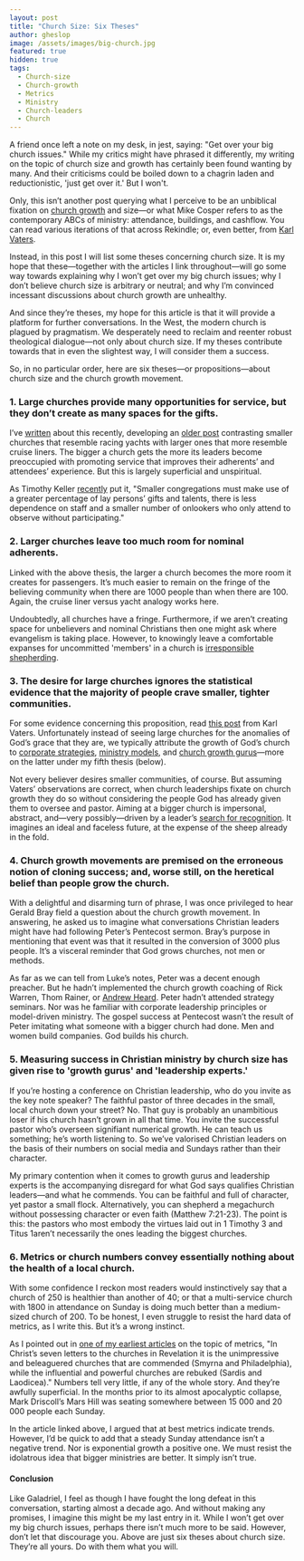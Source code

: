 ```yaml
---
layout: post
title: "Church Size: Six Theses"
author: gheslop
image: /assets/images/big-church.jpg
featured: true
hidden: true
tags:
  - Church-size
  - Church-growth
  - Metrics
  - Ministry
  - Church-leaders
  - Church
---
```

A friend once left a note on my desk, in jest, saying: "Get over your big church issues." While my critics might have phrased it differently, my writing on the topic of church size and growth has certainly been found wanting by many. And their criticisms could be boiled down to a chagrin laden and reductionistic, 'just get over it.' But I won't.

Only, this isn’t another post querying what I perceive to be an unbiblical fixation on [church growth](https://rekindle.co.za/content/church-growth-must-we-be-passionate-about-numerical-growth/) and size—or what Mike Cosper refers to as the contemporary ABCs of ministry: attendance, buildings, and cashflow. You can read various iterations of that across Rekindle; or, even better, from [Karl Vaters](https://karlvaters.com/author/karl-vaters/).

Instead, in this post I will list some theses concerning church size. It is my hope that these—together with the articles I link throughout—will go some way towards explaining why I won’t get over my big church issues; why I don’t believe church size is arbitrary or neutral; and why I’m convinced incessant discussions about church growth are unhealthy.

And since they’re theses, my hope for this article is that it will provide a platform for further conversations. In the West, the modern church is plagued by pragmatism. We desperately need to reclaim and reenter robust theological dialogue—not only about church size. If my theses contribute towards that in even the slightest way, I will consider them a success.

So, in no particular order, here are six theses—or propositions—about church size and the church growth movement.

### 1. Large churches provide many opportunities for service, but they don’t create as many spaces for the gifts.

I’ve [written](https://rekindle.co.za/content/2022-03-03-gifts-service) about this recently, developing an [older post](https://rekindle.co.za/content/2021-04-20-church-cruise-liner-racing-yacht) contrasting smaller churches that resemble racing yachts with larger ones that more resemble cruise liners. The bigger a church gets the more its leaders become preoccupied with promoting service that improves their adherents’ and attendees’ experience. But this is largely superficial and unspiritual.

As Timothy Keller [recently](https://rekindle.co.za/content/2022-04-08-8-reasons-redeemer-multiplied-instead-of-remaining-a-megachurch) put it, "Smaller congregations must make use of a greater percentage of lay persons’ gifts and talents, there is less dependence on staff and a smaller number of onlookers who only attend to observe without participating."

### 2. Larger churches leave too much room for nominal adherents.

Linked with the above thesis, the larger a church becomes the more room it creates for passengers. It’s much easier to remain on the fringe of the believing community when there are 1000 people than when there are 100. Again, the cruise liner versus yacht analogy works here.

Undoubtedly, all churches have a fringe. Furthermore, if we aren’t creating space for unbelievers and nominal Christians then one might ask where evangelism is taking place. However, to knowingly leave a comfortable expanses for uncommitted 'members' in a church is [irresponsible shepherding](https://rekindle.co.za/content/pastor-you-are-a-shepherd-not-a-rancher/).

### 3. The desire for large churches ignores the statistical evidence that the majority of people crave smaller, tighter communities.

For some evidence concerning this proposition, read [this post](https://www.christianitytoday.com/karl-vaters/2017/july/50-churches-100-instead-of-1-church-of-5000.html) from Karl Vaters. Unfortunately instead of seeing large churches for the anomalies of God’s grace that they are, we typically attribute the growth of God’s church to [corporate strategies](https://rekindle.co.za/content/2020-08-19-kings-and-christian-leadership), [ministry models](https://rekindle.co.za/content/2020-09-17-3-timothy), and [church growth gurus](https://rekindle.co.za/content/pastor-god-grows-churches/)—more on the latter under my fifth thesis (below).

Not every believer desires smaller communities, of course. But assuming Vaters’ observations are correct, when church leaderships fixate on church growth they do so without considering the people God has already given them to oversee and pastor. Aiming at a bigger church is impersonal, abstract, and—very possibly—driven by a leader’s [search for recognition](https://africa.thegospelcoalition.org/article/pastor-why-do-you-want-a-big-church/). It imagines an ideal and faceless future, at the expense of the sheep already in the fold.

### 4. Church growth movements are premised on the erroneous notion of cloning success; and, worse still, on the heretical belief than people grow the church.

With a delightful and disarming turn of phrase, I was once privileged to hear Gerald Bray field a question about the church growth movement. In answering, he asked us to imagine what conversations Christian leaders might have had following Peter’s Pentecost sermon. Bray’s purpose in mentioning that event was that it resulted in the conversion of 3000 plus people. It’s a visceral reminder that God grows churches, not men or methods.

As far as we can tell from Luke’s notes, Peter was a decent enough preacher. But he hadn’t implemented the church growth coaching of Rick Warren, Thom Rainer, or [Andrew Heard](https://rekindle.co.za/content/some-misgivings-about-andrew-heards-lifeboat-analogy/). Peter hadn’t attended strategy seminars. Nor was he familiar with corporate leadership principles or model-driven ministry. The gospel success at Pentecost wasn’t the result of Peter imitating what someone with a bigger church had done. Men and women build companies. God builds his church.

### 5. Measuring success in Christian ministry by church size has given rise to 'growth gurus' and 'leadership experts.'

If you’re hosting a conference on Christian leadership, who do you invite as the key note speaker? The faithful pastor of three decades in the small, local church down your street? No. That guy is probably an unambitious loser if his church hasn’t grown in all that time. You invite the successful pastor who’s overseen signifiant numerical growth. He can teach us something; he’s worth listening to. So we’ve valorised Christian leaders on the basis of their numbers on social media and Sundays rather than their character.

My primary contention when it comes to growth gurus and leadership experts is the accompanying disregard for what God says qualifies Christian leaders—and what he commends. You can be faithful and full of character, yet pastor a small flock. Alternatively, you can shepherd a megachurch without possessing character or even faith (Matthew 7:21-23). The point is this: the pastors who most embody the virtues laid out in 1 Timothy 3 and Titus 1aren’t necessarily the ones leading the biggest churches.

### 6. Metrics or church numbers convey essentially nothing about the health of a local church.

With some confidence I reckon most readers would instinctively say that a church of 250 is healthier than another of 40; or that a multi-service church with 1800 in attendance on Sunday is doing much better than a medium-sized church of 200. To be honest, I even struggle to resist the hard data of metrics, as I write this. But it’s a wrong instinct.

As I pointed out in [one of my earliest articles](https://rekindle.co.za/content/church-growth-the-place-of-metrics-in-evaluating-ministry/) on the topic of metrics, "In Christ’s seven letters to the churches in Revelation it is the unimpressive and beleaguered churches that are commended (Smyrna and Philadelphia), while the influential and powerful churches are rebuked (Sardis and Laodicea)." Numbers tell very little, if any of the whole story. And they’re awfully superficial. In the months prior to its almost apocalyptic collapse, Mark Driscoll’s Mars Hill was seating somewhere between 15 000 and 20 000 people each Sunday.

In the article linked above, I argued that at best metrics indicate trends. However, I’d be quick to add that a steady Sunday attendance isn’t a negative trend. Nor is exponential growth a positive one. We must resist the idolatrous idea that bigger ministries are better. It simply isn’t true.

#### Conclusion

Like Galadriel, I feel as though I have fought the long defeat in this conversation, starting almost a decade ago. And without making any promises, I imagine this might be my last entry in it. While I won’t get over my big church issues, perhaps there isn’t much more to be said. However, don’t let that discourage you. Above are just six theses about church size. They’re all yours. Do with them what you will.